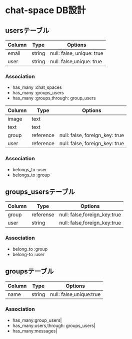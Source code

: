 # chat-space DB設計
## usersテーブル
|Column|Type|Options|
|------|----|-------|
|email|string|null: false, unique: true|
|user|string|null: false,unique: true|
### Association
- has_many :chat_spaces
- has_many :groups_users
- has_many :groups,through: group_users

|Column|Type|Options|
|------|----|-------|
|image|text||
|text|text||
|group|reference|null: false, foreign_key: true|
|user|reference|null: false, foreign_key: true|
### Association
- belongs_to :user
- belongs_to :group

## groups_usersテーブル
|Column|Type|Options|
|------|----|-------|
|group|referense|null: false,foreign_key:true|
|user|string|null: false,foreign_key:true|
### Association
- belong_to :group
- belong-to :user


## groupsテーブル
|Column|Type|Options|
|------|----|-------|
|name|string|null: false,unique:true|
### Association
- has_many:group_users|
- has_many:users,through: groups_users|
- has_many:messages|